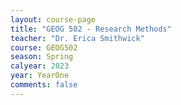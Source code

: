 ```yaml
---
layout: course-page
title: "GEOG 502 - Research Methods"
teacher: "Dr. Erica Smithwick"
course: GEOG502
season: Spring
calyear: 2023
year: YearOne
comments: false
---
```

